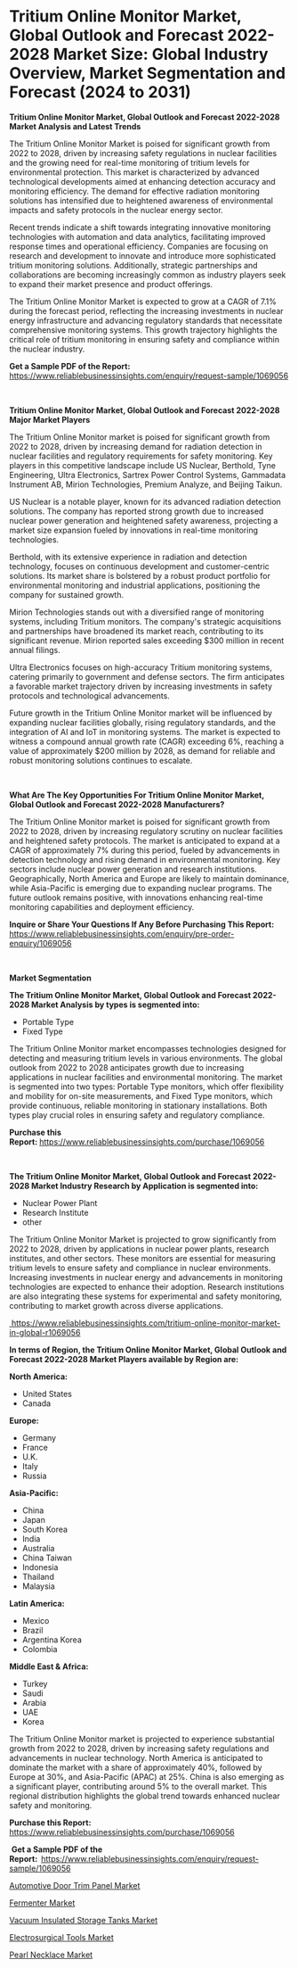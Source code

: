 <p><h1>Tritium Online Monitor Market, Global Outlook and Forecast 2022-2028 Market Size: Global Industry Overview, Market Segmentation and Forecast (2024 to 2031)</h1></p><p><strong>Tritium Online Monitor Market, Global Outlook and Forecast 2022-2028 Market Analysis and Latest Trends</strong></p>
<p><p>The Tritium Online Monitor Market is poised for significant growth from 2022 to 2028, driven by increasing safety regulations in nuclear facilities and the growing need for real-time monitoring of tritium levels for environmental protection. This market is characterized by advanced technological developments aimed at enhancing detection accuracy and monitoring efficiency. The demand for effective radiation monitoring solutions has intensified due to heightened awareness of environmental impacts and safety protocols in the nuclear energy sector.</p><p>Recent trends indicate a shift towards integrating innovative monitoring technologies with automation and data analytics, facilitating improved response times and operational efficiency. Companies are focusing on research and development to innovate and introduce more sophisticated tritium monitoring solutions. Additionally, strategic partnerships and collaborations are becoming increasingly common as industry players seek to expand their market presence and product offerings.</p><p>The Tritium Online Monitor Market is expected to grow at a CAGR of 7.1% during the forecast period, reflecting the increasing investments in nuclear energy infrastructure and advancing regulatory standards that necessitate comprehensive monitoring systems. This growth trajectory highlights the critical role of tritium monitoring in ensuring safety and compliance within the nuclear industry.</p></p>
<p><strong>Get a Sample PDF of the Report:&nbsp;</strong> <a href="https://www.reliablebusinessinsights.com/enquiry/request-sample/1069056">https://www.reliablebusinessinsights.com/enquiry/request-sample/1069056</a></p>
<p>&nbsp;</p>
<p><strong>Tritium Online Monitor Market, Global Outlook and Forecast 2022-2028 Major Market Players</strong></p>
<p><p>The Tritium Online Monitor market is poised for significant growth from 2022 to 2028, driven by increasing demand for radiation detection in nuclear facilities and regulatory requirements for safety monitoring. Key players in this competitive landscape include US Nuclear, Berthold, Tyne Engineering, Ultra Electronics, Sartrex Power Control Systems, Gammadata Instrument AB, Mirion Technologies, Premium Analyze, and Beijing Taikun.</p><p>US Nuclear is a notable player, known for its advanced radiation detection solutions. The company has reported strong growth due to increased nuclear power generation and heightened safety awareness, projecting a market size expansion fueled by innovations in real-time monitoring technologies.</p><p>Berthold, with its extensive experience in radiation and detection technology, focuses on continuous development and customer-centric solutions. Its market share is bolstered by a robust product portfolio for environmental monitoring and industrial applications, positioning the company for sustained growth.</p><p>Mirion Technologies stands out with a diversified range of monitoring systems, including Tritium monitors. The company's strategic acquisitions and partnerships have broadened its market reach, contributing to its significant revenue. Mirion reported sales exceeding $300 million in recent annual filings.</p><p>Ultra Electronics focuses on high-accuracy Tritium monitoring systems, catering primarily to government and defense sectors. The firm anticipates a favorable market trajectory driven by increasing investments in safety protocols and technological advancements.</p><p>Future growth in the Tritium Online Monitor market will be influenced by expanding nuclear facilities globally, rising regulatory standards, and the integration of AI and IoT in monitoring systems. The market is expected to witness a compound annual growth rate (CAGR) exceeding 6%, reaching a value of approximately $200 million by 2028, as demand for reliable and robust monitoring solutions continues to escalate.</p></p>
<p>&nbsp;</p>
<p><strong>What Are The Key Opportunities For Tritium Online Monitor Market, Global Outlook and Forecast 2022-2028 Manufacturers?</strong></p>
<p><p>The Tritium Online Monitor market is poised for significant growth from 2022 to 2028, driven by increasing regulatory scrutiny on nuclear facilities and heightened safety protocols. The market is anticipated to expand at a CAGR of approximately 7% during this period, fueled by advancements in detection technology and rising demand in environmental monitoring. Key sectors include nuclear power generation and research institutions. Geographically, North America and Europe are likely to maintain dominance, while Asia-Pacific is emerging due to expanding nuclear programs. The future outlook remains positive, with innovations enhancing real-time monitoring capabilities and deployment efficiency.</p></p>
<p><strong>Inquire or Share Your Questions If Any Before Purchasing This Report:</strong> <a href="https://www.reliablebusinessinsights.com/enquiry/pre-order-enquiry/1069056">https://www.reliablebusinessinsights.com/enquiry/pre-order-enquiry/1069056</a></p>
<p>&nbsp;</p>
<p><strong>Market Segmentation</strong></p>
<p><strong>The Tritium Online Monitor Market, Global Outlook and Forecast 2022-2028 Market Analysis by types is segmented into:</strong></p>
<p><ul><li>Portable Type</li><li>Fixed Type</li></ul></p>
<p><p>The Tritium Online Monitor market encompasses technologies designed for detecting and measuring tritium levels in various environments. The global outlook from 2022 to 2028 anticipates growth due to increasing applications in nuclear facilities and environmental monitoring. The market is segmented into two types: Portable Type monitors, which offer flexibility and mobility for on-site measurements, and Fixed Type monitors, which provide continuous, reliable monitoring in stationary installations. Both types play crucial roles in ensuring safety and regulatory compliance.</p></p>
<p><strong>Purchase this Report:&nbsp;</strong><a href="https://www.reliablebusinessinsights.com/purchase/1069056">https://www.reliablebusinessinsights.com/purchase/1069056</a></p>
<p>&nbsp;</p>
<p><strong>The Tritium Online Monitor Market, Global Outlook and Forecast 2022-2028 Market Industry Research by Application is segmented into:</strong></p>
<p><ul><li>Nuclear Power Plant</li><li>Research Institute</li><li>other</li></ul></p>
<p><p>The Tritium Online Monitor Market is projected to grow significantly from 2022 to 2028, driven by applications in nuclear power plants, research institutes, and other sectors. These monitors are essential for measuring tritium levels to ensure safety and compliance in nuclear environments. Increasing investments in nuclear energy and advancements in monitoring technologies are expected to enhance their adoption. Research institutions are also integrating these systems for experimental and safety monitoring, contributing to market growth across diverse applications.</p></p>
<p><a href="https://www.reliablebusinessinsights.com/tritium-online-monitor-market-in-global-r1069056">&nbsp;https://www.reliablebusinessinsights.com/tritium-online-monitor-market-in-global-r1069056</a></p>
<p><strong>In terms of Region, the Tritium Online Monitor Market, Global Outlook and Forecast 2022-2028 Market Players available by Region are:</strong></p>
<p>
    <p> <strong> North America: </strong>
        <ul>
            <li>United States</li>
            <li>Canada</li>
        </ul>
        </p> 
    <p> <strong> Europe: </strong>
        <ul>
            <li>Germany</li>
            <li>France</li>
            <li>U.K.</li>
            <li>Italy</li>
            <li>Russia</li>
        </ul>
        </p> 
    <p> <strong> Asia-Pacific: </strong>
        <ul>
            <li>China</li>
            <li>Japan</li>
            <li>South Korea</li>
            <li>India</li>
            <li>Australia</li>
            <li>China Taiwan</li>
            <li>Indonesia</li>
            <li>Thailand</li>
            <li>Malaysia</li>
        </ul>
        </p> 
    <p> <strong> Latin America: </strong>
        <ul>
            <li>Mexico</li>
            <li>Brazil</li>
            <li>Argentina Korea</li>
            <li>Colombia</li>
        </ul>
        </p> 
    <p> <strong> Middle East & Africa: </strong>
        <ul>
            <li>Turkey</li>
            <li>Saudi</li>
            <li>Arabia</li>
            <li>UAE</li>
            <li>Korea</li>
        </ul>
    </p>
    </p>
<p><p>The Tritium Online Monitor market is projected to experience substantial growth from 2022 to 2028, driven by increasing safety regulations and advancements in nuclear technology. North America is anticipated to dominate the market with a share of approximately 40%, followed by Europe at 30%, and Asia-Pacific (APAC) at 25%. China is also emerging as a significant player, contributing around 5% to the overall market. This regional distribution highlights the global trend towards enhanced nuclear safety and monitoring.</p></p>
<p><strong>Purchase this Report: </strong><a href="https://www.reliablebusinessinsights.com/purchase/1069056">https://www.reliablebusinessinsights.com/purchase/1069056</a></p>
<p>&nbsp;<strong>Get a Sample PDF of the Report:&nbsp;&nbsp;</strong><a href="https://www.reliablebusinessinsights.com/enquiry/request-sample/1069056">https://www.reliablebusinessinsights.com/enquiry/request-sample/1069056</a></p>
<p><strong></strong></p>
<p><p><a href="https://medium.com/@alicemcglynn2022/automotive-door-trim-panel-market-outlook-complete-industry-analysis-2024-to-2031-7c0ed0739410">Automotive Door Trim Panel Market</a></p><p><a href="https://www.linkedin.com/pulse/booming-fermenter-market-sector-analysis-growth-projections-itopf?trackingId=hOcXkLKOS%2FKcBNpG5mSgKw%3D%3D">Fermenter Market</a></p><p><a href="https://www.linkedin.com/pulse/vacuum-insulated-storage-tanks-market-growth-outlook-from-y1ypf?trackingId=YMMXa1j3SH6IZM6b20UiWA%3D%3D">Vacuum Insulated Storage Tanks Market</a></p><p><a href="https://www.linkedin.com/pulse/electrosurgical-tools-market-trends-analysis-opportunities-gytff?trackingId=rc7DZ9ZiQeuzWi9xnfQJog%3D%3D">Electrosurgical Tools Market</a></p><p><a href="https://medium.com/@alicemcglynn2022/an-in-depth-analysis-of-the-global-pearl-necklace-market-scope-and-its-rapid-growing-8-4-1364661858f9">Pearl Necklace Market</a></p></p>